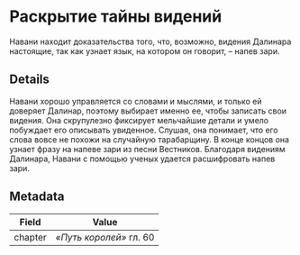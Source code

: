 # Раскрытие тайны видений
Навани находит доказательства того, что, возможно, видения Далинара настоящие, так как узнает язык, на котором он говорит, – напев зари.

## Details
Навани хорошо управляется со словами и мыслями, и только ей доверяет Далинар, поэтому выбирает именно ее, чтобы записать свои видения. Она скрупулезно фиксирует мельчайшие детали и умело побуждает его описывать увиденное. Слушая, она понимает, что его слова вовсе не похожи на случайную тарабарщину. В конце концов она узнает фразу на напеве зари из песни Вестников. Благодаря видениям Далинара, Навани с помощью ученых удается расшифровать напев зари.

## Metadata
| Field | Value |
| ----- | ----- |
| chapter | *«Путь королей»* гл. 60 |
